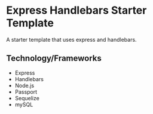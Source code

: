 # Express Handlebars Starter Template
A starter template that uses express and handlebars.

## Technology/Frameworks
- Express
- Handlebars
- Node.js
- Passport
- Sequelize
- mySQL

